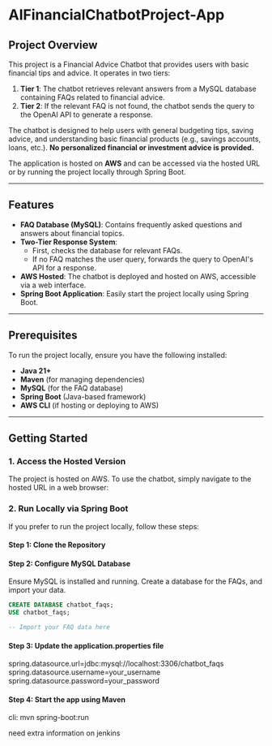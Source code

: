 # AIFinancialChatbotProject-App

## Project Overview

This project is a Financial Advice Chatbot that provides users with basic financial tips and advice. It operates in two tiers:
1. **Tier 1**: The chatbot retrieves relevant answers from a MySQL database containing FAQs related to financial advice.
2. **Tier 2**: If the relevant FAQ is not found, the chatbot sends the query to the OpenAI API to generate a response.

The chatbot is designed to help users with general budgeting tips, saving advice, and understanding basic financial products (e.g., savings accounts, loans, etc.). **No personalized financial or investment advice is provided.**

The application is hosted on **AWS** and can be accessed via the hosted URL or by running the project locally through Spring Boot.

---

## Features
- **FAQ Database (MySQL)**: Contains frequently asked questions and answers about financial topics.
- **Two-Tier Response System**:
    - First, checks the database for relevant FAQs.
    - If no FAQ matches the user query, forwards the query to OpenAI's API for a response.
- **AWS Hosted**: The chatbot is deployed and hosted on AWS, accessible via a web interface.
- **Spring Boot Application**: Easily start the project locally using Spring Boot.

---

## Prerequisites

To run the project locally, ensure you have the following installed:
- **Java 21+**
- **Maven** (for managing dependencies)
- **MySQL** (for the FAQ database)
- **Spring Boot** (Java-based framework)
- **AWS CLI** (if hosting or deploying to AWS)

---

## Getting Started

### 1. **Access the Hosted Version**

The project is hosted on AWS. To use the chatbot, simply navigate to the hosted URL in a web browser:


### 2. **Run Locally via Spring Boot**

If you prefer to run the project locally, follow these steps:

#### Step 1: Clone the Repository


#### Step 2: Configure MySQL Database

Ensure MySQL is installed and running. Create a database for the FAQs, and import your data.

```sql
CREATE DATABASE chatbot_faqs;
USE chatbot_faqs;

-- Import your FAQ data here
```
#### Step 3: Update the application.properties file
spring.datasource.url=jdbc:mysql://localhost:3306/chatbot_faqs
spring.datasource.username=your_username
spring.datasource.password=your_password

#### Step 4: Start the app using Maven
cli: mvn spring-boot:run

need extra information on jenkins
